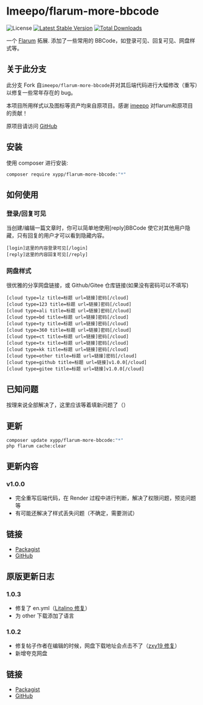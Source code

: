 # Imeepo/flarum-more-bbcode

![License](https://img.shields.io/badge/license-MIT-blue.svg) [![Latest Stable Version](https://img.shields.io/packagist/v/xypp/flarum-more-bbcode.svg)](https://packagist.org/packages/xypp/flarum-more-bbcode) [![Total Downloads](https://img.shields.io/packagist/dt/xypp/flarum-more-bbcode.svg)](https://packagist.org/packages/xypp/flarum-more-bbcode)

一个 [Flarum](http://flarum.org) 拓展. 添加了一些常用的 BBCode，如登录可见、回复可见、网盘样式等。

## 关于此分支

此分支 Fork 自`imeepo/flarum-more-bbcode`并对其后端代码进行大幅修改（重写）以修复一些常年存在的 bug。

本项目所用样式以及图标等资产均来自原项目。感谢 [imeepo](https://github.com/imeepo) 对flarum和原项目的贡献！

原项目请访问 [GitHub](https://github.com/imeepo/flarum-more-bbcode)

## 安装

使用 composer 进行安装:

```sh
composer require xypp/flarum-more-bbcode:"*"
```

## 如何使用

### 登录/回复可见

当创建/编辑一篇文章时，你可以简单地使用[reply]BBCode 使它对其他用户隐藏，只有回复的用户才可以看到隐藏内容。

```bbcode
[login]这里的内容登录可见[/login]
[reply]这里的内容回复可见[/reply]
```

### 网盘样式

很优雅的分享网盘链接，或 Github/Gitee 仓库链接(如果没有密码可以不填写)

```bbcode
[cloud type=lz title=标题 url=链接]密码[/cloud]
[cloud type=123 title=标题 url=链接]密码[/cloud]
[cloud type=ali title=标题 url=链接]密码[/cloud]
[cloud type=bd title=标题 url=链接]密码[/cloud]
[cloud type=ty title=标题 url=链接]密码[/cloud]
[cloud type=360 title=标题 url=链接]密码[/cloud]
[cloud type=ct title=标题 url=链接]密码[/cloud]
[cloud type=tx title=标题 url=链接]密码[/cloud]
[cloud type=kk title=标题 url=链接]密码[/cloud]
[cloud type=other title=标题 url=链接]密码[/cloud]
[cloud type=github title=标题 url=链接]v1.0.0[/cloud]
[cloud type=gitee title=标题 url=链接]v1.0.0[/cloud]
```

## 已知问题

按理来说全部解决了，这里应该等着填新问题了（）

## 更新

```sh
composer update xypp/flarum-more-bbcode:"*"
php flarum cache:clear
```

## 更新内容

### v1.0.0

- 完全重写后端代码，在 Render 过程中进行判断，解决了权限问题，预览问题等
- 有可能还解决了样式丢失问题（不确定，需要测试）

## 链接

- [Packagist](https://packagist.org/packages/xypp/flarum-more-bbcode)
- [GitHub](https://github.com/zxy19/flarum-more-bbcode)

## 原版更新日志

### 1.0.3

- 修复了 en.yml（[Litalino 修复](https://github.com/imeepo/flarum-more-bbcode/pull/2/commits/5ac34546d7a6c372af65471c22c2304943c3f0f0)）
- 为 other 下载添加了语言

### 1.0.2

- 修复帖子作者在编辑的时候，网盘下载地址会点击不了（[zxy19 修复](https://github.com/imeepo/flarum-more-bbcode/commit/c1e4cfcde7c1de0314be5656306fe9c7c81b9e2b)）
- 新增夸克网盘

## 链接

- [Packagist](https://packagist.org/packages/imeepo/flarum-more-bbcode)
- [GitHub](https://github.com/imeepo/flarum-more-bbcode)

